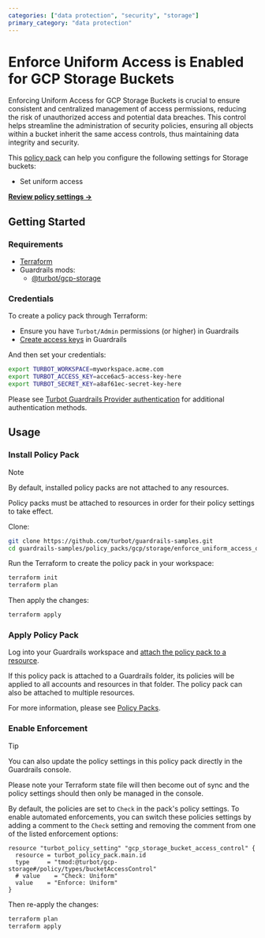 ```yaml
---
categories: ["data protection", "security", "storage"]
primary_category: "data protection"
---
```


# Enforce Uniform Access is Enabled for GCP Storage Buckets

Enforcing Uniform Access for GCP Storage Buckets is crucial to ensure consistent and centralized management of access permissions, reducing the risk of unauthorized access and potential data breaches. This control helps streamline the administration of security policies, ensuring all objects within a bucket inherit the same access controls, thus maintaining data integrity and security.

This [policy pack](https://turbot.com/guardrails/docs/concepts/policy-packs) can help you configure the following settings for Storage buckets:

- Set uniform access

**[Review policy settings →](https://hub.guardrails.turbot.com/policy-packs/gcp_storage_enforce_uniform_access_on_buckets/settings)**

## Getting Started

### Requirements

- [Terraform](https://developer.hashicorp.com/terraform/install)
- Guardrails mods:
  - [@turbot/gcp-storage](https://hub.guardrails.turbot.com/mods/gcp/mods/gcp-storage)

### Credentials

To create a policy pack through Terraform:

- Ensure you have `Turbot/Admin` permissions (or higher) in Guardrails
- [Create access keys](https://turbot.com/guardrails/docs/guides/iam/access-keys#generate-a-new-guardrails-api-access-key) in Guardrails

And then set your credentials:

```sh
export TURBOT_WORKSPACE=myworkspace.acme.com
export TURBOT_ACCESS_KEY=acce6ac5-access-key-here
export TURBOT_SECRET_KEY=a8af61ec-secret-key-here
```

Please see [Turbot Guardrails Provider authentication](https://registry.terraform.io/providers/turbot/turbot/latest/docs#authentication) for additional authentication methods.

## Usage

### Install Policy Pack

> [!NOTE]
> By default, installed policy packs are not attached to any resources.
>
> Policy packs must be attached to resources in order for their policy settings to take effect.

Clone:

```sh
git clone https://github.com/turbot/guardrails-samples.git
cd guardrails-samples/policy_packs/gcp/storage/enforce_uniform_access_on_buckets
```

Run the Terraform to create the policy pack in your workspace:

```sh
terraform init
terraform plan
```

Then apply the changes:

```sh
terraform apply
```

### Apply Policy Pack

Log into your Guardrails workspace and [attach the policy pack to a resource](https://turbot.com/guardrails/docs/guides/policy-packs#attach-a-policy-pack-to-a-resource).

If this policy pack is attached to a Guardrails folder, its policies will be applied to all accounts and resources in that folder. The policy pack can also be attached to multiple resources.

For more information, please see [Policy Packs](https://turbot.com/guardrails/docs/concepts/policy-packs).

### Enable Enforcement

> [!TIP]
> You can also update the policy settings in this policy pack directly in the Guardrails console.
>
> Please note your Terraform state file will then become out of sync and the policy settings should then only be managed in the console.

By default, the policies are set to `Check` in the pack's policy settings. To enable automated enforcements, you can switch these policies settings by adding a comment to the `Check` setting and removing the comment from one of the listed enforcement options:

```hcl
resource "turbot_policy_setting" "gcp_storage_bucket_access_control" {
  resource = turbot_policy_pack.main.id
  type     = "tmod:@turbot/gcp-storage#/policy/types/bucketAccessControl"
  # value    = "Check: Uniform"
  value    = "Enforce: Uniform"
}
```

Then re-apply the changes:

```sh
terraform plan
terraform apply
```
